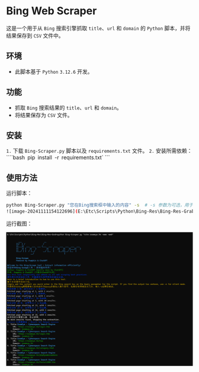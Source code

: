 # Bing Web Scraper

这是一个用于从 `Bing` 搜索引擎抓取 `title`、`url` 和 `domain` 的 `Python` 脚本，并将结果保存到 `CSV` 文件中。

## 环境
-  此脚本基于 `Python` `3.12.6` 开发。

## 功能
-  抓取 `Bing` 搜索结果的 `title`、`url` 和 `domain`。
-  将结果保存为 `CSV` 文件。

## 安装
`1.` 下载 `Bing-Scraper.py` 脚本以及 `requirements.txt` 文件。
`2.` 安装所需依赖：
    ````bash`
    `pip` `install` `-r` `requirements.txt`
    ```

## 使用方法
运行脚本：
```bash
python Bing-Scraper.py "您在Bing搜索框中输入的内容" -s  # -s 参数为可选，用于静默输出
![image-20241111154122696](E:\Etc\Scripts\Python\Bing-Res\Bing-Res-Grab\新建 Markdown File-images\image-20241111154122696.png)
```

运行截图：

![image-20241111162244983](Information-Collection/Bing-Scraper/img/运行截图.png)
